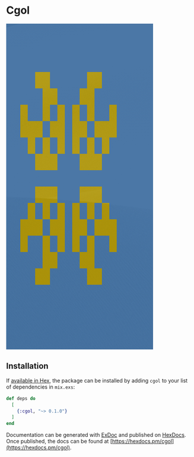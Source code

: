 # Cgol

![CGOL](cgol.gif "Pulsar")


## Installation

If [available in Hex](https://hex.pm/docs/publish), the package can be installed
by adding `cgol` to your list of dependencies in `mix.exs`:

```elixir
def deps do
  [
    {:cgol, "~> 0.1.0"}
  ]
end
```

Documentation can be generated with [ExDoc](https://github.com/elixir-lang/ex_doc)
and published on [HexDocs](https://hexdocs.pm). Once published, the docs can
be found at [https://hexdocs.pm/cgol](https://hexdocs.pm/cgol).

